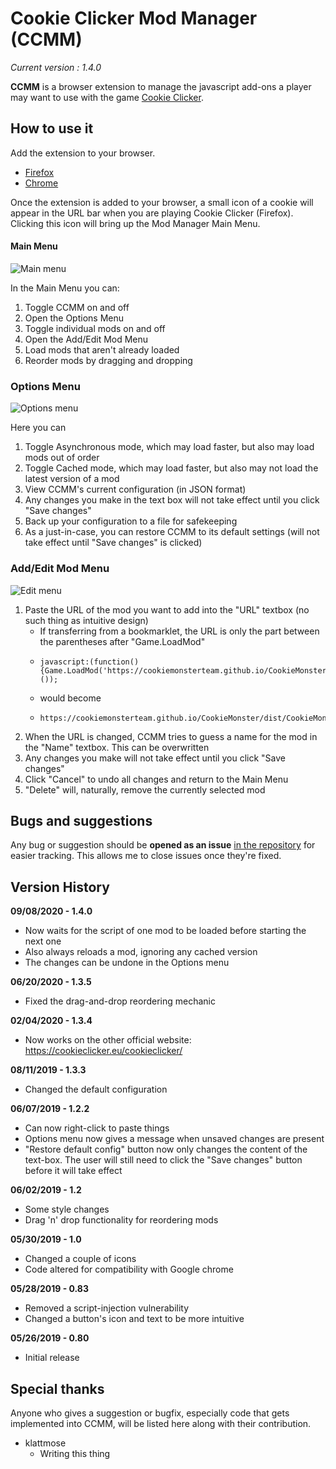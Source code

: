 # Cookie Clicker Mod Manager (CCMM)

*Current version : 1.4.0*

**CCMM** is a browser extension to manage the javascript add-ons a player may want to use with the game [Cookie Clicker][CookieClickerLink].

## How to use it

Add the extension to your browser. 

* [Firefox][FirefoxLink]
* [Chrome][ChromeLink]

Once the extension is added to your browser, a small icon of a cookie will appear in the URL bar when you are playing Cookie Clicker (Firefox). Clicking this icon will bring up the Mod Manager Main Menu. 

#### Main Menu

![Main menu][MainMenu]

In the Main Menu you can:
1. Toggle CCMM on and off
1. Open the Options Menu
1. Toggle individual mods on and off
1. Open the Add/Edit Mod Menu
1. Load mods that aren't already loaded
1. Reorder mods by dragging and dropping

### Options Menu

![Options menu][OptionsMenu]

Here you can 
1. Toggle Asynchronous mode, which may load faster, but also may load mods out of order
1. Toggle Cached mode, which may load faster, but also may not load the latest version of a mod
1. View CCMM's current configuration (in JSON format)
1. Any changes you make in the text box will not take effect until you click "Save changes"
1. Back up your configuration to a file for safekeeping
1. As a just-in-case, you can restore CCMM to its default settings (will not take effect until "Save changes" is clicked)

### Add/Edit Mod Menu

![Edit menu][EditMenu]

1. Paste the URL of the mod you want to add into the "URL" textbox (no such thing as intuitive design)
	* If transferring from a bookmarklet, the URL is only the part between the parentheses after "Game.LoadMod"
	*     javascript:(function() {Game.LoadMod('https://cookiemonsterteam.github.io/CookieMonster/dist/CookieMonster.js');}());
	* would become
	*     https://cookiemonsterteam.github.io/CookieMonster/dist/CookieMonster.js
1. When the URL is changed, CCMM tries to guess a name for the mod in the "Name" textbox. This can be overwritten
1. Any changes you make will not take effect until you click "Save changes"
1. Click "Cancel" to undo all changes and return to the Main Menu
1. "Delete" will, naturally, remove the currently selected mod

## Bugs and suggestions

Any bug or suggestion should be **opened as an issue** [in the repository][IssueLink] for easier tracking. This allows me to close issues once they're fixed.

## Version History

**09/08/2020 - 1.4.0**
* Now waits for the script of one mod to be loaded before starting the next one
* Also always reloads a mod, ignoring any cached version
* The changes can be undone in the Options menu

**06/20/2020 - 1.3.5**
* Fixed the drag-and-drop reordering mechanic

**02/04/2020 - 1.3.4**
* Now works on the other official website: https://cookieclicker.eu/cookieclicker/

**08/11/2019 - 1.3.3**
* Changed the default configuration

**06/07/2019 - 1.2.2**
* Can now right-click to paste things
* Options menu now gives a message when unsaved changes are present
* "Restore default config" button now only changes the content of the text-box. The user will still need to click the "Save changes" button before it will take effect

**06/02/2019 - 1.2**
* Some style changes
* Drag 'n' drop functionality for reordering mods

**05/30/2019 - 1.0**
* Changed a couple of icons
* Code altered for compatibility with Google chrome

**05/28/2019 - 0.83**
* Removed a script-injection vulnerability
* Changed a button's icon and text to be more intuitive

**05/26/2019 - 0.80**
* Initial release

## Special thanks

Anyone who gives a suggestion or bugfix, especially code that gets implemented into CCMM, will be listed here along with their contribution.

* klattmose
	* Writing this thing

[CookieClickerLink]: https://orteil.dashnet.org/cookieclicker
[FirefoxLink]: https://addons.mozilla.org/en-US/firefox/addon/cookie-clicker-mod-manager/
[ChromeLink]: https://chrome.google.com/webstore/detail/cookie-clicker-mod-manage/gehplcbdghdjeinldbgkjdffgkdcpned
[MainMenu]: https://i.imgur.com/UsP1mHg.png
[OptionsMenu]: https://i.imgur.com/QSBJOjF.png
[EditMenu]: https://i.imgur.com/3agOOti.png
[IssueLink]: https://github.com/klattmose/CookieClickerModManager/issues
